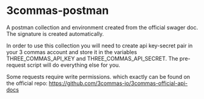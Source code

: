 # 3commas-postman

A postman collection and environment created from the official swager doc. The signature is created automatically.

In order to use this collection you will need to create api key-secret pair in your 3 commas account and store it 
in the variables THREE_COMMAS_API_KEY and THREE_COMMAS_API_SECRET. 
The pre-request script will do everything else for you.

Some requests require write permissions. which exactly can be found on the official repo:
https://github.com/3commas-io/3commas-official-api-docs
